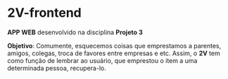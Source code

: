 # 2V-frontend

**APP WEB** desenvolvido na disciplina **Projeto 3**  

**Objetivo**: Comumente, esquecemos coisas que emprestamos a parentes, amigos, colegas, troca de favores entre empresas e etc. Assim, o **2V** tem como função de lembrar ao usuário, que emprestou o item a uma determinada pessoa, recupera-lo.
